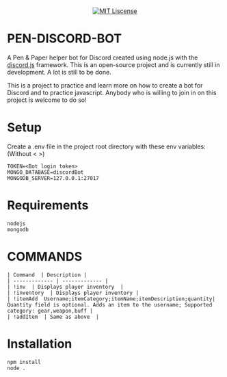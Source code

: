 <div align="center">
  <br />
  <p>
    <a href="https://github.com/cryptton2004/Pen-Discord-Bot/blob/master/LICENSE"><img src="https://img.shields.io/packagist/l/doctrine/orm.svg" alt="MIT Liscense" /></a>
  </p>
</div>

# PEN-DISCORD-BOT
A Pen & Paper helper bot for Discord created using node.js with the [discord.js](https://github.com/discordjs) framework.
This is an open-source project and is currently still in development. A lot is still to be done.

This is a project to practice and learn more on how to create a bot for Discord and to practice javascript.
Anybody who is willing to join in on this project is welcome to do so!


# Setup
Create a .env file in the project root directory with these env variables: (Without < >)
```
TOKEN=<Bot login token>
MONGO_DATABASE=discordBot
MONGODB_SERVER=127.0.0.1:27017
```

# Requirements
```
nodejs
mongodb
```

# COMMANDS
```
| Command  | Description |
| ------------- | ------------- |
| !inv  | Displays player inventory  |
| !inventory  | Displays player inventory |
| !itemAdd  Username;itemCategory;itemName;itemDescription;quantity| Quantity field is optional. Adds an item to the username; Supported category: gear,weapon,buff |
| !addItem  | Same as above  |
```

# Installation
```
npm install
node .
```